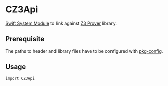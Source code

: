 # CZ3Api
[Swift System Module](https://github.com/apple/swift-package-manager/blob/master/Documentation/Usage.md#require-system-libraries)
 to link against [Z3 Prover](https://github.com/Z3Prover/z3) library.
 
## Prerequisite

The paths to header and library files have to be configured with 
[pkg-config](https://www.freedesktop.org/wiki/Software/pkg-config/).
    
## Usage

```
import CZ3Api
```
